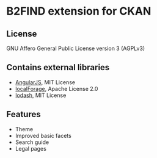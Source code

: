 # B2FIND extension for CKAN

## License
GNU Affero General Public License version 3 (AGPLv3)

## Contains external libraries
- [AngularJS](http://angularjs.org/), MIT License
- [localForage](https://mozilla.github.io/localForage), Apache License 2.0
- [lodash](https://lodash.com/), MIT License

## Features
- Theme
- Improved basic facets
- Search guide
- Legal pages

